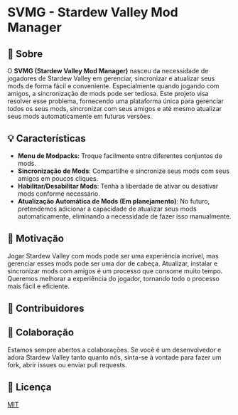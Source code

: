# SVMG - Stardew Valley Mod Manager

## 🌟 Sobre

O **SVMG (Stardew Valley Mod Manager)** nasceu da necessidade de jogadores de Stardew Valley em gerenciar, sincronizar e atualizar seus mods de forma fácil e conveniente. Especialmente quando jogando com amigos, a sincronização de mods pode ser tediosa. Este projeto visa resolver esse problema, fornecendo uma plataforma única para gerenciar todos os seus mods, sincronizar com seus amigos e até mesmo atualizar seus mods automaticamente em futuras versões.

## 💡 Características

- **Menu de Modpacks**: Troque facilmente entre diferentes conjuntos de mods.
- **Sincronização de Mods**: Compartilhe e sincronize seus mods com seus amigos em poucos cliques.
- **Habilitar/Desabilitar Mods**: Tenha a liberdade de ativar ou desativar mods conforme necessário.
- **Atualização Automática de Mods (Em planejamento)**: No futuro, pretendemos adicionar a capacidade de atualizar seus mods automaticamente, eliminando a necessidade de fazer isso manualmente.

## 🚀 Motivação

Jogar Stardew Valley com mods pode ser uma experiência incrível, mas gerenciar esses mods pode ser uma dor de cabeça. Atualizar, instalar e sincronizar mods com amigos é um processo que consome muito tempo. Queremos melhorar a experiência do jogador, tornando todo o processo mais fácil e eficiente.

## 👥 Contribuidores

[//]: # (- Henri)

[//]: # (- Eric)

[//]: # (- Marcos)

## 🤝 Colaboração

Estamos sempre abertos a colaborações. Se você é um desenvolvedor e adora Stardew Valley tanto quanto nós, sinta-se à vontade para fazer um fork, abrir issues ou enviar pull requests.

## 📜 Licença

[MIT](https://choosealicense.com/licenses/mit/)
